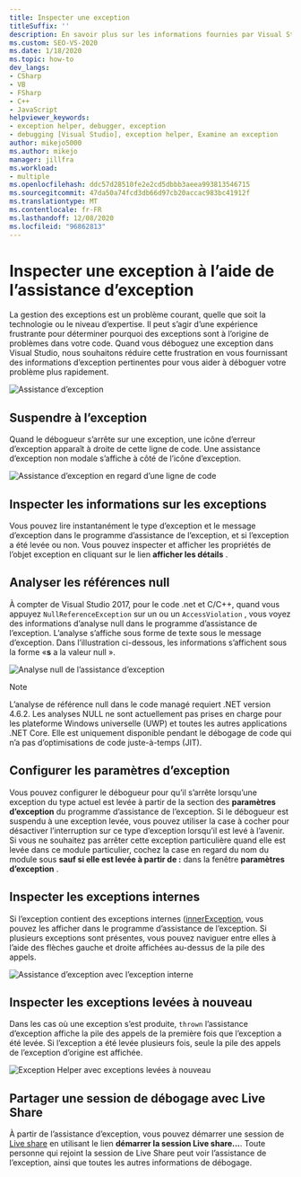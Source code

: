 ```yaml
---
title: Inspecter une exception
titleSuffix: ''
description: En savoir plus sur les informations fournies par Visual Studio pour vous aider à déboguer des exceptions et sur la désactivation sélective de l’interruption sur les exceptions.
ms.custom: SEO-VS-2020
ms.date: 1/18/2020
ms.topic: how-to
dev_langs:
- CSharp
- VB
- FSharp
- C++
- JavaScript
helpviewer_keywords:
- exception helper, debugger, exception
- debugging [Visual Studio], exception helper, Examine an exception
author: mikejo5000
ms.author: mikejo
manager: jillfra
ms.workload:
- multiple
ms.openlocfilehash: ddc57d28510fe2e2cd5dbbb3aeea993813546715
ms.sourcegitcommit: 47da50a74fcd3db66d97cb20accac983bc41912f
ms.translationtype: MT
ms.contentlocale: fr-FR
ms.lasthandoff: 12/08/2020
ms.locfileid: "96862813"
---
```

# <a name="inspect-an-exception-using-the-exception-helper"></a>Inspecter une exception à l’aide de l’assistance d’exception 

La gestion des exceptions est un problème courant, quelle que soit la technologie ou le niveau d’expertise. Il peut s’agir d’une expérience frustrante pour déterminer pourquoi des exceptions sont à l’origine de problèmes dans votre code. Quand vous déboguez une exception dans Visual Studio, nous souhaitons réduire cette frustration en vous fournissant des informations d’exception pertinentes pour vous aider à déboguer votre problème plus rapidement.

![Assistance d’exception](media/debugger-exception-helper-default.png)

## <a name="pause-on-the-exception"></a>Suspendre à l’exception
Quand le débogueur s’arrête sur une exception, une icône d’erreur d’exception apparaît à droite de cette ligne de code. Une assistance d’exception non modale s’affiche à côté de l’icône d’exception.

![Assistance d’exception en regard d’une ligne de code](media/debugger-exception-helper-locerror.png)

## <a name="inspect-exception-info"></a>Inspecter les informations sur les exceptions
Vous pouvez lire instantanément le type d’exception et le message d’exception dans le programme d’assistance de l’exception, et si l’exception a été levée ou non. Vous pouvez inspecter et afficher les propriétés de l’objet exception en cliquant sur le lien **afficher les détails** .

## <a name="analyze-null-references"></a>Analyser les références null
À compter de Visual Studio 2017, pour le code .net et C/C++, quand vous appuyez `NullReferenceException` sur un ou un `AccessViolation` , vous voyez des informations d’analyse null dans le programme d’assistance de l’exception. L’analyse s’affiche sous forme de texte sous le message d’exception. Dans l’illustration ci-dessous, les informations s’affichent sous la forme «**s** a la valeur null ».

![Analyse null de l’assistance d’exception](media/debugger-exception-helper-default.png)


> [!NOTE]
> L’analyse de référence null dans le code managé requiert .NET version 4.6.2. Les analyses NULL ne sont actuellement pas prises en charge pour les plateforme Windows universelle (UWP) et toutes les autres applications .NET Core. Elle est uniquement disponible pendant le débogage de code qui n’a pas d’optimisations de code juste-à-temps (JIT).

## <a name="configure-exception-settings"></a>Configurer les paramètres d’exception 
Vous pouvez configurer le débogueur pour qu’il s’arrête lorsqu’une exception du type actuel est levée à partir de la section des **paramètres d’exception** du programme d’assistance de l’exception. Si le débogueur est suspendu à une exception levée, vous pouvez utiliser la case à cocher pour désactiver l’interruption sur ce type d’exception lorsqu’il est levé à l’avenir. Si vous ne souhaitez pas arrêter cette exception particulière quand elle est levée dans ce module particulier, cochez la case en regard du nom du module sous **sauf si elle est levée à partir de :** dans la fenêtre **paramètres d’exception** . 

## <a name="inspect-inner-exceptions"></a>Inspecter les exceptions internes 
Si l’exception contient des exceptions internes ([innerException](/dotnet/api/system.exception.innerexception), vous pouvez les afficher dans le programme d’assistance de l’exception. Si plusieurs exceptions sont présentes, vous pouvez naviguer entre elles à l’aide des flèches gauche et droite affichées au-dessus de la pile des appels.

![Assistance d’exception avec l’exception interne](media/debugger-exception-helper-innerexception.png)

## <a name="inspect-rethrown-exceptions"></a>Inspecter les exceptions levées à nouveau
Dans les cas où une exception s’est produite, `thrown` l’assistance d’exception affiche la pile des appels de la première fois que l’exception a été levée. Si l’exception a été levée plusieurs fois, seule la pile des appels de l’exception d’origine est affichée.

![Exception Helper avec exceptions levées à nouveau](media/debugger-exception-helper-innerexception.png)

## <a name="share-a-debug-session-with-live-share"></a>Partager une session de débogage avec Live Share
À partir de l’assistance d’exception, vous pouvez démarrer une session de [Live share](/visualstudio/liveshare/) en utilisant le lien **démarrer la session Live share...**. Toute personne qui rejoint la session de Live Share peut voir l’assistance de l’exception, ainsi que toutes les autres informations de débogage.
